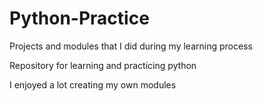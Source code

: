 # Python-Practice
Projects and modules that I did during my learning process

Repository for learning and practicing python

I enjoyed a lot creating my own modules

